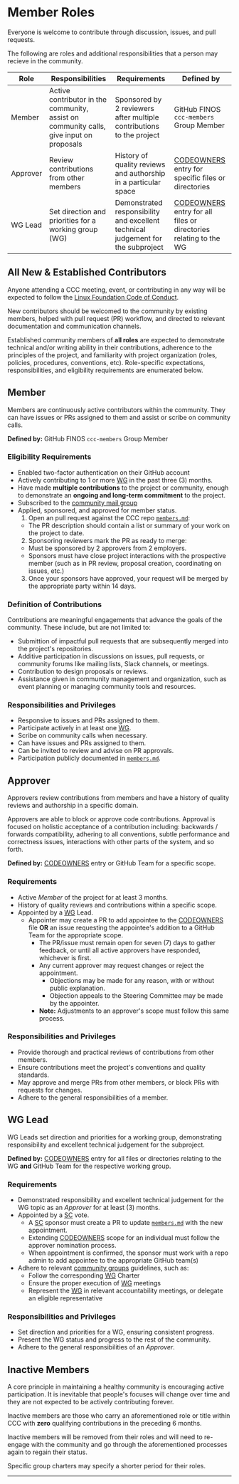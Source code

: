 # Member Roles

Everyone is welcome to contribute through discussion, issues, and pull requests. 

The following are roles and additional responsibilities that a person may recieve in the community.

| Role | Responsibilities | Requirements | Defined by |
| ----- | ---------------- | ------------ | ------- |
| Member | Active contributor in the community, assist on community calls, give input on proposals | Sponsored by 2 reviewers after multiple contributions to the project | GitHub FINOS `ccc-members` Group Member |
| Approver | Review contributions from other members | History of quality reviews and authorship in a particular space | [CODEOWNERS] entry for specific files or directories |
| WG Lead | Set direction and priorities for a working group (WG) | Demonstrated responsibility and excellent technical judgement for the subproject | [CODEOWNERS] entry for all files or directories relating to the WG |

## All New & Established Contributors

Anyone attending a CCC meeting, event, or contributing in any way will be expected to follow the [Linux Foundation Code of Conduct].

New contributors should be welcomed to the community by existing members, helped with pull request (PR) 
workflow, and directed to relevant documentation and communication channels.

Established community members of **all roles** are expected to demonstrate technical and/or writing ability in their contributions,
adherence to the principles of the project, and familiarity with project organization 
(roles, policies, procedures, conventions, etc). Role-specific expectations, responsibilities,
and eligibility requirements are enumerated below.

## Member

Members are continuously active contributors within the community. They can have issues or PRs
assigned to them and assist or scribe on community calls.

**Defined by:** GitHub FINOS `ccc-members` Group Member

### Eligibility Requirements

- Enabled two-factor authentication on their GitHub account
- Actively contributing to 1 or more [WG] in the past three (3) months.
- Have made **multiple contributions** to the project or community, enough to
  demonstrate an **ongoing and long-term commitment** to the project.
- Subscribed to the [community mail group]
- Applied, sponsored, and approved for member status.
  1. Open an pull request against the CCC repo [`members.md`](members.md):
    - The PR description should contain a list or summary of your work on the project to date.
  2. Sponsoring reviewers mark the PR as ready to merge:
    - Must be sponsored by 2 approvers from 2 employers.
    - Sponsors must have close project interactions with the prospective member
      (such as in PR review, proposal creation, coordinating on issues, etc.)
  3. Once your sponsors have approved, your request will be  merged by the appropriate party within 14 days.

### Definition of Contributions

Contributions are meaningful engagements that advance the goals of the community. 
These include, but are not limited to:

- Submittion of impactful pull requests that are subsequently merged into the project's
  repositories.
- Additive participation in discussions on issues, pull requests, or community forums
  like mailing lists, Slack channels, or meetings.
- Contribution to design proposals or reviews.
- Assistance given in community management and organization, such as event planning or
  managing community tools and resources.

### Responsibilities and Privileges

- Responsive to issues and PRs assigned to them.
- Participate actively in at least one [WG].
- Scribe on community calls when necessary.
- Can have issues and PRs assigned to them.
- Can be invited to review and advise on PR approvals.
- Participation publicly documented in [`members.md`](members.md).

## Approver

Approvers review contributions from members and have a history of quality reviews
and authorship in a specific domain.

Approvers are able to block or approve code contributions.  Approval is focused on
holistic acceptance of a contribution including: backwards / forwards
compatibility, adhering to all conventions, subtle performance and
correctness issues, interactions with other parts of the system, and so forth.

**Defined by:** [CODEOWNERS] entry or GitHub Team for a specific scope.

### Requirements

- Active _Member_ of the project for at least 3 months.
- History of quality reviews and contributions within a specific scope.
- Appointed by a [WG] Lead.
  - Appointer may create a PR to add appointee to the [CODEOWNERS] file **OR** an issue requesting the appointee's addition to a GitHub Team for the appropriate scope.
    - The PR/issue must remain open for seven (7) days to gather feedback, or until
      all active approvers have responded, whichever is first.
    - Any current approver may request changes or reject the appointment.
      - Objections may be made for any reason, with or without public explanation.
      - Objection appeals to the Steering Committee may be made by the appointer.
    - **Note:** Adjustments to an approver's scope must follow this same process.

### Responsibilities and Privileges

- Provide thorough and practical reviews of contributions from other members.
- Ensure contributions meet the project's conventions and quality standards.
- May approve and merge PRs from other members, or block PRs with requests for changes.
- Adhere to the general responsibilities of a member.

## WG Lead

WG Leads set direction and priorities for a working group, demonstrating responsibility
and excellent technical judgement for the subproject.

**Defined by:** [CODEOWNERS] entry for all files or directories relating to the WG **and** GitHub Team for the respective working group.

### Requirements

- Demonstrated responsibility and excellent technical judgement for the WG topic as an
  _Approver_ for at least (3) months.
- Appointed by a [SC] vote.
  - A [SC] sponsor must create a PR to update [`members.md`](members.md) with the new appointment.
  - Extending [CODEOWNERS] scope for an individual must follow the approver nomination process.
  - When appointment is confirmed, the sponsor must work with a repo admin to add appointee to the appropriate GitHub team(s)
- Adhere to relevant [community groups] guidelines, such as:
  - Follow the corresponding [WG] Charter
  - Ensure the proper execution of [WG] meetings
  - Represent the [WG] in relevant accountability meetings, or delegate an eligible representative

### Responsibilities and Privileges

- Set direction and priorities for a WG, ensuring consistent progress.
- Present the WG status and progress to the rest of the community.
- Adhere to the general responsibilities of an _Approver_.

## Inactive Members

A core principle in maintaining a healthy community is encouraging active
participation. It is inevitable that people's focuses will change over time and
they are not expected to be actively contributing forever.

Inactive members are those who carry an aforementioned role or title within CCC 
with **zero** qualifying contributions in the preceding 6 months.

Inactive members will be removed from their roles and will need to re-engage with the 
community and go through the aforementioned processes again to regain their status.

Specific group charters may specify a shorter period for their roles.

---

[Linux Foundation Code of Conduct]: <https://events.linuxfoundation.org/about/code-of-conduct/>
[CODEOWNERS]: <https://github.com/finos/common-cloud-controls/blob/main/CODEOWNERS>
[community mail group]: <mailto:ccc-participants+subscribe@finos.org>
[membership template]: <https://github.com/finos/common-cloud-controls/blob/main/.github/ISSUE_TEMPLATE/membership.md>
[Steering Committee]: <../steering/charter.md>
[community groups]: <../community-groups.md>

[SC]: <../../community-groups.md#steering-committee>
[WG]: <../../community-groups.md#working-groups>
